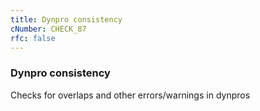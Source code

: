 ```yaml
---
title: Dynpro consistency
cNumber: CHECK_87
rfc: false
---
```


### Dynpro consistency
Checks for overlaps and other errors/warnings in dynpros
